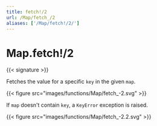 ```yaml
---
title: fetch!/2
url: /Map/fetch_/2
aliases: ['/Map/fetch!/2/']
---
```


# Map.fetch!/2

{{< signature >}}

Fetches the value for a specific `key` in the given `map`.

{{< figure src="images/functions/Map/fetch_-2.svg" >}}

If `map` doesn't contain `key`, a `KeyError` exception is raised.

{{< figure src="images/functions/Map/fetch_-2.2.svg" >}}
